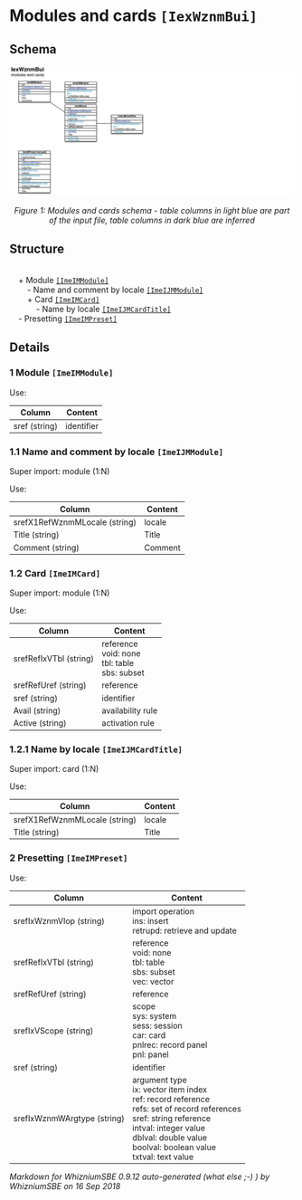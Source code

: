 Modules and cards ``[IexWznmBui]``
===

Schema
---

![](./IexWznmBui.jpg)

<p align="center"><em>Figure 1: Modules and cards schema - table columns in light blue are part of the input file, table columns in dark blue are inferred</em></p>

Structure
---

[//]: # (IP structure - BEGIN)

<br>&nbsp;&nbsp;&nbsp;&nbsp;\+ Module [``[ImeIMModule]``](#1-module-imeimmodule)
<br>&nbsp;&nbsp;&nbsp;&nbsp;&nbsp;&nbsp;&nbsp;&nbsp;\- Name and comment by locale [``[ImeIJMModule]``](#11-name-and-comment-by-locale-imeijmmodule)
<br>&nbsp;&nbsp;&nbsp;&nbsp;&nbsp;&nbsp;&nbsp;&nbsp;\+ Card [``[ImeIMCard]``](#12-card-imeimcard)
<br>&nbsp;&nbsp;&nbsp;&nbsp;&nbsp;&nbsp;&nbsp;&nbsp;&nbsp;&nbsp;&nbsp;&nbsp;\- Name by locale [``[ImeIJMCardTitle]``](#121-name-by-locale-imeijmcardtitle)
<br>&nbsp;&nbsp;&nbsp;&nbsp;\- Presetting [``[ImeIMPreset]``](#2-presetting-imeimpreset)

[//]: # (IP structure - END)

Details
---

### 1 Module ``[ImeIMModule]``

[//]: # (IP ImeIMModule.superUse - BEGIN)

Use:

[//]: # (IP ImeIMModule.superUse - END)

[//]: # (IP ImeIMModule.columns - BEGIN)

Column|Content|
-|-|
sref (string)|identifier|

[//]: # (IP ImeIMModule.columns - END)

### 1.1 Name and comment by locale ``[ImeIJMModule]``

[//]: # (IP ImeIJMModule.superUse - BEGIN)

Super import: module (1:N)

Use:

[//]: # (IP ImeIJMModule.superUse - END)

[//]: # (IP ImeIJMModule.columns - BEGIN)

Column|Content|
-|-|
srefX1RefWznmMLocale (string)|locale|
Title (string)|Title|
Comment (string)|Comment|

[//]: # (IP ImeIJMModule.columns - END)

### 1.2 Card ``[ImeIMCard]``

[//]: # (IP ImeIMCard.superUse - BEGIN)

Super import: module (1:N)

Use:

[//]: # (IP ImeIMCard.superUse - END)

[//]: # (IP ImeIMCard.columns - BEGIN)

Column|Content|
-|-|
srefRefIxVTbl (string)|reference<br>void: none<br>tbl: table<br>sbs: subset|
srefRefUref (string)|reference|
sref (string)|identifier|
Avail (string)|availability rule|
Active (string)|activation rule|

[//]: # (IP ImeIMCard.columns - END)

### 1.2.1 Name by locale ``[ImeIJMCardTitle]``

[//]: # (IP ImeIJMCardTitle.superUse - BEGIN)

Super import: card (1:N)

Use:

[//]: # (IP ImeIJMCardTitle.superUse - END)

[//]: # (IP ImeIJMCardTitle.columns - BEGIN)

Column|Content|
-|-|
srefX1RefWznmMLocale (string)|locale|
Title (string)|Title|

[//]: # (IP ImeIJMCardTitle.columns - END)

### 2 Presetting ``[ImeIMPreset]``

[//]: # (IP ImeIMPreset.superUse - BEGIN)

Use:

[//]: # (IP ImeIMPreset.superUse - END)

[//]: # (IP ImeIMPreset.columns - BEGIN)

Column|Content|
-|-|
srefIxWznmVIop (string)|import operation<br>ins: insert<br>retrupd: retrieve and update|
srefRefIxVTbl (string)|reference<br>void: none<br>tbl: table<br>sbs: subset<br>vec: vector|
srefRefUref (string)|reference|
srefIxVScope (string)|scope<br>sys: system<br>sess: session<br>car: card<br>pnlrec: record panel<br>pnl: panel|
sref (string)|identifier|
srefIxWznmWArgtype (string)|argument type<br>ix: vector item index<br>ref: record reference<br>refs: set of record references<br>sref: string reference<br>intval: integer value<br>dblval: double value<br>boolval: boolean value<br>txtval: text value|

[//]: # (IP ImeIMPreset.columns - END)

<em>Markdown for WhizniumSBE 0.9.12 auto-generated (what else ;-) ) by WhizniumSBE on 16 Sep 2018</em>
